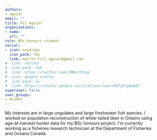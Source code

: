 ```yaml
---
authors:
- aguiar
email: ""
title: Fil Aguiar
organizations:
- name: 
  url: ""
role: BSc honours student
social:
- icon: envelope
  icon_pack: fas
  link: mailto:fill.aguiar@gmail.com
#- icon: twitter
#  icon_pack: fab
#  link: https://twitter.com/JMNorthrup
#- icon: google-scholar
#  icon_pack: ai
#  link: https://scholar.google.ca/citations?user=Rd7jH7gAAAAJ
superuser: false
user_groups:
- Alumni
---
```


My interests are in large ungulates and large freshwater fish species.
I worked on population reconstruction of white-tailed deer in Ontario using age-at-harvest hunter data for my BSc honours project.
I'm currently working as a fisheries research technician at the Department of Fisheries and Oceans Canada.